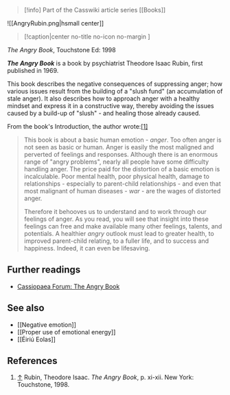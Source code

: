 > [!info] Part of the Casswiki article series [[Books]]

![[AngryRubin.png|hsmall center]]
> [!caption|center no-title no-icon no-margin ]
> 
_The Angry Book_, Touchstone Ed: 1998

_**The Angry Book**_ is a book by psychiatrist Theodore Isaac Rubin, first published in 1969.

This book describes the negative consequences of suppressing anger; how various issues result from the building of a "slush fund" (an accumulation of stale anger). It also describes how to approach anger with a healthy mindset and express it in a constructive way, thereby avoiding the issues caused by a build-up of "slush" - and healing those already caused.

From the book's Introduction, the author wrote:[\[1\]](#cite_note-1)

> This book is about a basic human emotion - _anger_. Too often anger is not seen as basic or human. Anger is easily the most maligned and perverted of feelings and responses. Although there is an enormous range of "angry problems", nearly all people have some difficulty handling anger. The price paid for the distortion of a basic emotion is incalculable. Poor mental health, poor physical health, damage to relationships - especially to parent-child relationships - and even that most malignant of human diseases - _war_ - are the wages of distorted anger.
> 
> Therefore it behooves us to understand and to work through our feelings of anger. As you read, you will see that insight into these feelings can free and make available many other feelings, talents, and potentials. A healthier _angry_ outlook must lead to greater health, to improved parent-child relating, to a fuller life, and to success and happiness. Indeed, it can even be lifesaving.

Further readings
----------------

*   [Cassiopaea Forum: The Angry Book](https://cassiopaea.org/forum/index.php/topic,28217)

See also
--------

*   [[Negative emotion]]
*   [[Proper use of emotional energy]]
*   [[Éiriú Eolas]]

References
----------

1.  [↑](#cite_ref-1) Rubin, Theodore Isaac. _The Angry Book_, p. xi-xii. New York: Touchstone, 1998.